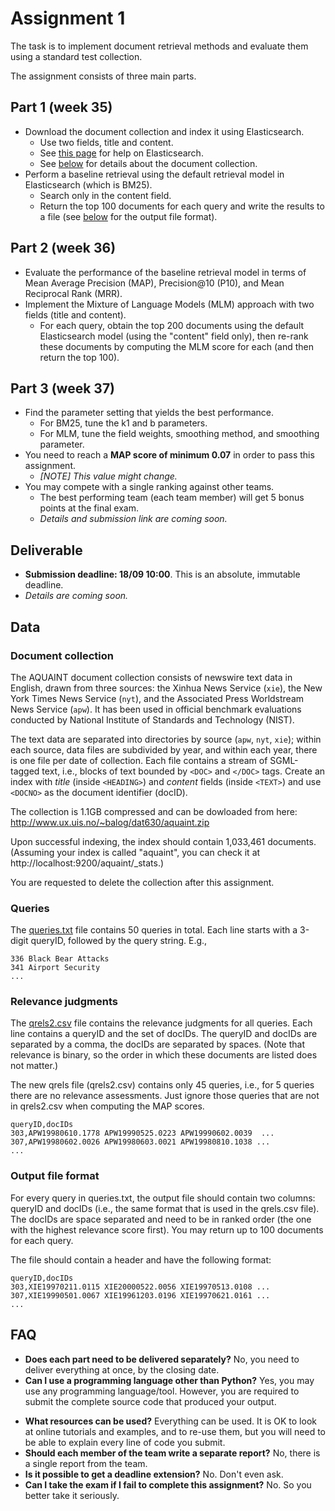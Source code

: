 # Assignment 1

The task is to implement document retrieval methods and evaluate them using a standard test collection.

The assignment consists of three main parts.

## Part 1 (week 35)

  - Download the document collection and index it using Elasticsearch.
    * Use two fields, title and content.
    * See [this page](https://github.com/kbalog/uis-dat630-fall2017/tree/master/elasticsearch) for help on Elasticsearch.
    * See [below](#document-collection) for details about the document collection.
  - Perform a baseline retrieval using the default retrieval model in Elasticsearch (which is BM25).
    * Search only in the content field.
    * Return the top 100 documents for each query and write the results to a file (see [below](#output-file-format) for the output file format).


## Part 2 (week 36)

  - Evaluate the performance of the baseline retrieval model in terms of Mean Average Precision (MAP), Precision@10 (P10), and Mean Reciprocal Rank (MRR).
  - Implement the Mixture of Language Models (MLM) approach with two fields (title and content).
    * For each query, obtain the top 200 documents using the default Elasticsearch model (using the "content" field only), then re-rank these documents by computing the MLM score for each (and then return the top 100).


## Part 3 (week 37)

  - Find the parameter setting that yields the best performance.
    * For BM25, tune the k1 and b parameters.
    * For MLM, tune the field weights, smoothing method, and smoothing parameter.
  - You need to reach a **MAP score of minimum 0.07** in order to pass this assignment.
    * *[NOTE] This value might change.*
  - You may compete with a single ranking against other teams.
    * The best performing team (each team member) will get 5 bonus points at the final exam.
    * *Details and submission link are coming soon.*

## Deliverable

  - **Submission deadline: 18/09 10:00**. This is an absolute, immutable deadline.
  - *Details are coming soon.*


## Data

### Document collection

The AQUAINT document collection consists of newswire text data in English, drawn from three sources: the Xinhua News Service (`xie`), the New York Times News Service (`nyt`), and the Associated Press Worldstream News Service (`apw`). It has been used in official benchmark evaluations conducted by National Institute of Standards and Technology (NIST).

The text data are separated into directories by source (`apw`, `nyt`, `xie`); within each source, data files are subdivided by year, and within each year, there is one file per date of collection. Each file contains a stream of SGML-tagged text, i.e., blocks of text bounded by `<DOC>` and `</DOC>` tags.  Create an index with *title* (inside `<HEADING>`) and *content* fields (inside `<TEXT>`) and use `<DOCNO>` as the document identifier (docID).

The collection is 1.1GB compressed and can be dowloaded from here: http://www.ux.uis.no/~balog/dat630/aquaint.zip

Upon successful indexing, the index should contain 1,033,461 documents. (Assuming your index is called "aquaint", you can check it at http://localhost:9200/aquaint/_stats.)

You are requested to delete the collection after this assignment.


### Queries

The [queries.txt](data/queries.txt) file contains 50 queries in total.  Each line starts with a 3-digit queryID, followed by the query string.  E.g.,

```
336 Black Bear Attacks
341 Airport Security
...
```


### Relevance judgments

The [qrels2.csv](data/qrels2.csv) file contains the relevance judgments for all queries. Each line contains a queryID and the set of docIDs. The queryID and docIDs are separated by a comma, the docIDs are separated by spaces. (Note that relevance is binary, so the order in which these documents are listed does not matter.)

The new qrels file (qrels2.csv) contains only 45 queries, i.e., for 5 queries there are no relevance assessments. Just ignore those queries that are not in qrels2.csv when computing the MAP scores.

```
queryID,docIDs
303,APW19980610.1778 APW19990525.0223 APW19990602.0039  ...
307,APW19980602.0026 APW19980603.0021 APW19980810.1038 ...
...
```


### Output file format

For every query in queries.txt, the output file should contain two columns: queryID and docIDs (i.e., the same format that is used in the qrels.csv file).  The docIDs are space separated and need to be in ranked order (the one with the highest relevance score first).  You may return up to 100 documents for each query.

The file should contain a header and have the following format:

```
queryID,docIDs
303,XIE19970211.0115 XIE20000522.0056 XIE19970513.0108 ...
307,XIE19990501.0067 XIE19961203.0196 XIE19970621.0161 ...
...
```


## FAQ

  * **Does each part need to be delivered separately?** No, you need to deliver everything at once, by the closing date.
  * **Can I use a programming language other than Python?** Yes, you may use any programming language/tool. However, you are required to submit the complete source code that produced your output.
  - **What resources can be used?**
  Everything can be used. It is OK to look at online tutorials and examples, and to re-use them, but you will need to be able to explain every line of code you submit.
  - **Should each member of the team write a separate report?** No, there is a single report from the team.
  - **Is it possible to get a deadline extension?**
  No. Don't even ask.
  - **Can I take the exam if I fail to complete this assignment?**
  No. So you better take it seriously.
